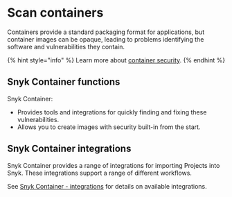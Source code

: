 # Scan containers

Containers provide a standard packaging format for applications, but container images can be opaque, leading to problems identifying the software and vulnerabilities they contain.

{% hint style="info" %}
Learn more about [container security](https://snyk.io/learn/container-security/).
{% endhint %}

## Snyk Container functions

Snyk Container:

* Provides tools and integrations for quickly finding and fixing these vulnerabilities.
* Allows you to create images with security built-in from the start.

## Snyk Container integrations

Snyk Container provides a range of integrations for importing Projects into Snyk. These integrations support a range of different workflows.

See [Snyk Container - integrations](snyk-container-integrations/) for details on available integrations.
